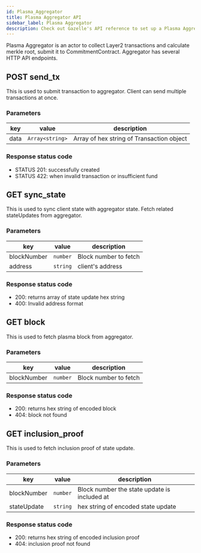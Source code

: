 ```yaml
---
id: Plasma_Aggregator
title: Plasma Aggregator API
sidebar_label: Plasma Aggregator
description: Check out Gazelle's API reference to set up a Plasma Aggregator without hassles.
---
```


Plasma Aggregator is an actor to collect Layer2 transactions and calculate merkle root, submit it to CommitmentContract. Aggregator has several HTTP API endpoints.

## POST send_tx

This is used to submit transaction to aggregator. Client can send multiple transactions at once.

### Parameters

| key  | value           | description                               |
| ---- | --------------- | ----------------------------------------- |
| data | `Array<string>` | Array of hex string of Transaction object |

### Response status code

- STATUS 201: successfully created
- STATUS 422: when invalid transaction or insufficient fund

## GET sync_state

This is used to sync client state with aggregator state. Fetch related stateUpdates from aggregator.

### Parameters

| key         | value    | description           |
| ----------- | -------- | --------------------- |
| blockNumber | `number` | Block number to fetch |
| address     | `string` | client's address      |

### Response status code

- 200: returns array of state update hex string
- 400: Invalid address format

## GET block

This is used to fetch plasma block from aggregator.

### Parameters

| key         | value    | description           |
| ----------- | -------- | --------------------- |
| blockNumber | `number` | Block number to fetch |

### Response status code

- 200: returns hex string of encoded block
- 404: block not found

## GET inclusion_proof

This is used to fetch inclusion proof of state update.

### Parameters

| key         | value    | description                                  |
| ----------- | -------- | -------------------------------------------- |
| blockNumber | `number` | Block number the state update is included at |
| stateUpdate | `string` | hex string of encoded state update           |

### Response status code

- 200: returns hex string of encoded inclusion proof
- 404: inclusion proof not found
